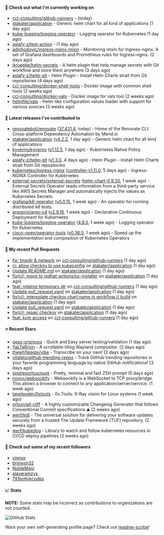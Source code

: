 #### 👷 Check out what I'm currently working on

- [ccl-consulting/github-runners](https://github.com/ccl-consulting/github-runners) -  (today)
- [stakater/application](https://github.com/stakater/application) - Generic helm chart for all kind of applications (1 day ago)
- [kube-logging/logging-operator](https://github.com/kube-logging/logging-operator) - Logging operator for Kubernetes (1 day ago)
- [aslafy-z/test-action](https://github.com/aslafy-z/test-action) -  (1 day ago)
- [adinhodovic/ingress-nginx-mixin](https://github.com/adinhodovic/ingress-nginx-mixin) - Monitoring mixin for Ingress-nginx. A set of Grafana dashboards and Prometheus rules for Ingress-nginx. (2 days ago)
- [jkroepke/helm-secrets](https://github.com/jkroepke/helm-secrets) - A helm plugin that help manage secrets with Git workflow and store them anywhere (3 days ago)
- [aslafy-z/helm-git](https://github.com/aslafy-z/helm-git) - Helm Plugin - Install Helm Charts strait from Git repositories (4 days ago)
- [ccl-consulting/docker-shell-tools](https://github.com/ccl-consulting/docker-shell-tools) - Docker image with common shell tools (2 weeks ago)
- [ccl-consulting/docker-vals](https://github.com/ccl-consulting/docker-vals) - Docker image for vals tool (2 weeks ago)
- [helmfile/vals](https://github.com/helmfile/vals) - Helm-like configuration values loader with support for various sources (3 weeks ago)

#### 🔭 Latest releases I've contributed to

- [renovatebot/renovate](https://github.com/renovatebot/renovate) ([37.431.4](https://github.com/renovatebot/renovate/releases/tag/37.431.4), today) - Home of the Renovate CLI: Cross-platform Dependency Automation by Mend.io
- [stakater/application](https://github.com/stakater/application) ([v4.2.2](https://github.com/stakater/application/releases/tag/v4.2.2), 1 day ago) - Generic helm chart for all kind of applications
- [kyverno/kyverno](https://github.com/kyverno/kyverno) ([v1.12.5](https://github.com/kyverno/kyverno/releases/tag/v1.12.5), 1 day ago) - Kubernetes Native Policy Management
- [aslafy-z/helm-git](https://github.com/aslafy-z/helm-git) ([v1.3.0](https://github.com/aslafy-z/helm-git/releases/tag/v1.3.0), 4 days ago) - Helm Plugin - Install Helm Charts strait from Git repositories
- [kubernetes/ingress-nginx](https://github.com/kubernetes/ingress-nginx) ([controller-v1.11.0](https://github.com/kubernetes/ingress-nginx/releases/tag/controller-v1.11.0), 5 days ago) - Ingress-NGINX Controller for Kubernetes
- [external-secrets/external-secrets](https://github.com/external-secrets/external-secrets) ([helm-chart-0.9.20](https://github.com/external-secrets/external-secrets/releases/tag/helm-chart-0.9.20), 1 week ago) - External Secrets Operator reads information from a third-party service like AWS Secrets Manager and automatically injects the values as Kubernetes Secrets.
- [grafana/k6-operator](https://github.com/grafana/k6-operator) ([v0.0.15](https://github.com/grafana/k6-operator/releases/tag/v0.0.15), 1 week ago) - An operator for running distributed k6 tests.
- [argoproj/argo-cd](https://github.com/argoproj/argo-cd) ([v2.9.18](https://github.com/argoproj/argo-cd/releases/tag/v2.9.18), 1 week ago) - Declarative Continuous Deployment for Kubernetes
- [kube-logging/logging-operator](https://github.com/kube-logging/logging-operator) ([4.8.0](https://github.com/kube-logging/logging-operator/releases/tag/4.8.0), 1 week ago) - Logging operator for Kubernetes
- [cisco-open/operator-tools](https://github.com/cisco-open/operator-tools) ([v0.36.0](https://github.com/cisco-open/operator-tools/releases/tag/v0.36.0), 1 week ago) - Speed up the implementation and composition of Kubernetes Operators

#### 🔨 My recent Pull Requests

- [fix: tmpdir &amp; network](https://github.com/ccl-consulting/github-runners/pull/5) on [ccl-consulting/github-runners](https://github.com/ccl-consulting/github-runners) (1 day ago)
- [ci: allow checkov to use kubeconfig](https://github.com/stakater/application/pull/334) on [stakater/application](https://github.com/stakater/application) (1 day ago)
- [Update README.md](https://github.com/stakater/application/pull/333) on [stakater/application](https://github.com/stakater/application) (1 day ago)
- [fix(ci): move to redhat-actions/oc-installer](https://github.com/stakater/application/pull/331) on [stakater/application](https://github.com/stakater/application) (1 day ago)
- [feat: relative temporary dir](https://github.com/ccl-consulting/github-runners/pull/4) on [ccl-consulting/github-runners](https://github.com/ccl-consulting/github-runners) (1 day ago)
- [Update pull_request.yaml](https://github.com/stakater/application/pull/328) on [stakater/application](https://github.com/stakater/application) (1 day ago)
- [fix(ci): interpolate checkov chart name in workflow // build](https://github.com/stakater/application/pull/327) on [stakater/application](https://github.com/stakater/application) (1 day ago)
- [Update pull_request.yaml](https://github.com/stakater/application/pull/326) on [stakater/application](https://github.com/stakater/application) (1 day ago)
- [fix(ci): repair checkov](https://github.com/stakater/application/pull/325) on [stakater/application](https://github.com/stakater/application) (1 day ago)
- [feat: kvm access](https://github.com/ccl-consulting/github-runners/pull/3) on [ccl-consulting/github-runners](https://github.com/ccl-consulting/github-runners) (1 day ago)

#### ⭐ Recent Stars

- [goss-org/goss](https://github.com/goss-org/goss) - Quick and Easy server testing/validation (1 day ago)
- [YaLTeR/niri](https://github.com/YaLTeR/niri) - A scrollable-tiling Wayland compositor. (2 days ago)
- [thewh1teagle/vibe](https://github.com/thewh1teagle/vibe) - Transcribe on your own! (2 days ago)
- [vitalets/github-trending-repos](https://github.com/vitalets/github-trending-repos) - Track GitHub trending repositories in your favorite programming language by native GitHub notifications! (3 days ago)
- [sindresorhus/pure](https://github.com/sindresorhus/pure) - Pretty, minimal and fast ZSH prompt (5 days ago)
- [novnc/websockify](https://github.com/novnc/websockify) - Websockify is a WebSocket to TCP proxy/bridge. This allows a browser to connect  to any application/server/service. (1 week ago)
- [tanelpoder/0xtools](https://github.com/tanelpoder/0xtools) - 0x.Tools: X-Ray vision for Linux systems (1 week ago)
- [orhun/git-cliff](https://github.com/orhun/git-cliff) - A highly customizable Changelog Generator that follows Conventional Commit specifications ⛰️  (2 weeks ago)
- [werf/trdl](https://github.com/werf/trdl) - The universal solution for delivering your software updates securely from a trusted The Update Framework (TUF) repository. (2 weeks ago)
- [werf/kubedog](https://github.com/werf/kubedog) - Library to watch and follow kubernetes resources in CI/CD deploy pipelines (2 weeks ago)

#### 👯 Check out some of my recent followers

- [vimiyo](https://github.com/vimiyo)
- [brijnesh32](https://github.com/brijnesh32)
- [NobleMajo](https://github.com/NobleMajo)
- [alayaramzys](https://github.com/alayaramzys)
- [791botlykcodes](https://github.com/791botlykcodes)

#### 📈 Stats

**NOTE:** Some stats may be incorrect as contributions to organizations
are not counted.

![GitHub Stats](https://github-readme-stats.vercel.app/api?username=aslafy-z&count_private=false&theme=tokyonight&show_icons=true)

Want your own self-generating profile page? Check out [readme-scribe](https://github.com/muesli/readme-scribe)!
